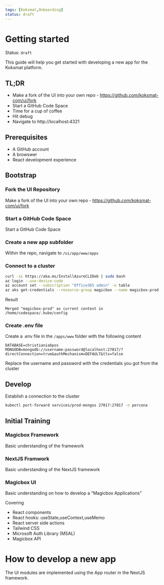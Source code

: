 ```yaml
---
tags: [Koksmat,Onboarding]
status: draft
---
```

# Getting started

Status: `draft`

This guide will help you get started with developing a new app for the Koksmat platform.

## TL;DR
- Make a fork of the UI into your own repo - https://github.com/koksmat-com/ui/fork
- Start a GitHub Code Space
- Time for a cup of coffee
- Hit debug 
- Navigate to http://localhost:4321


## Prerequisites
- A GitHub account
- A browswer
- React development experience




## Bootstrap

### Fork the UI Repository

Make a fork of the UI into your own repo - https://github.com/koksmat-com/ui/fork

### Start a GitHub Code Space

Start a GitHub Code Space

### Create a new app subfolder

Within the repo, navigate to `/ui/app/www/apps`

### Connect to a cluster

```bash
curl -sL https://aka.ms/InstallAzureCLIDeb | sudo bash
az login --use-device-code
az account set --subscription "Office365 admin" -o table
az aks get-credentials --resource-group magicbox --name magicbox-prod
```

Result

```text
Merged "magicbox-prod" as current context in /home/codespace/.kube/config
```

### Create .env file
Create a .env file in the `/apps/www` folder with the following content

```text
DATABASE=christianiabpos
MONGODB=mongodb://username:password@localhost:27017/?directConnection=true&authMechanism=DEFAULT&tls=false
```

Replace the username and password with the credentials you got from the cluster

## Develop
Establish a connection to the cluster


```bash
kubectl port-forward services/prod-mongos 27017:27017 -n percona
```


## Initial Training


### Magicbox Framework
Basic understanding of the framework

###  NextJS Framwork
Basic understanding of the NextJS framework

### Magicbox UI 
Basic understanding on how to develop a “Magicbox Applications” 

Covering 
- React components 
- React hooks: useState,useContext,useMemo
- React server side actions
- Tailwind CSS
- Microsoft Auth Library (MSAL)
- Magicbox API

# How to develop a new app
The UI modules are implemented using the App router in the NextJS framework.
